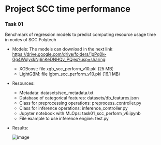 # Project SCC time performance

### Task 01  
Benchmark of regression models to predict computing resource usage time in nodes of SCC Polytech  

* Models:
  The models can download in the next link:  
  https://drive.google.com/drive/folders/1pPq0k-Gg4WglyxkNj6nKeDNHQv_PQjex?usp=sharing   
  - XGBoost: file xgb_scc_perform_v10.pkl (25 MB) 
  - LightGBM: file lgbm_scc_perform_v10.pkl (16.1 MB)  
* Resources:
  - Metadata: datasets/scc_metadata.txt  
  - Database of categorical features: datasets/db_features.json  
  - Class for preprocessing operations: preprocess_controller.py  
  - Class for inference operations: inference_controller.py  
  - Jupyter notebook with MLOps: task01_scc_perform_v6.ipynb  
  - File example to use inference engine: test.py  
* Results:
    
  ![image](https://github.com/HoltechHard/project_scc_performance/assets/35493202/a0907c04-64c1-469d-8dee-06d652cbeb22)

